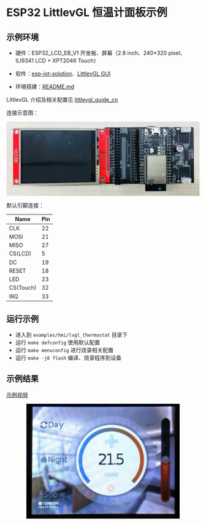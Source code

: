 # ESP32 LittlevGL 恒温计面板示例

## 示例环境

- 硬件：ESP32_LCD_EB_V1 开发板、屏幕（2.8 inch、240*320 pixel、 ILI9341 LCD + XPT2046 Touch）
- 软件：[esp-iot-solution](https://github.com/espressif/esp-iot-solution)、[LittlevGL GUI](https://littlevgl.com/)

- 环境搭建：[README.md](../../../README.md#preparation)

LittlevGL 介绍及相关配置见 [littlevgl_guide_cn](../../../documents/hmi_solution/littlevgl/littlevgl_guide_cn.md)

连接示意图：

<div align="center"><img src="../../../documents/_static/hmi_solution/lcd_connect.jpg" width = "700" alt="lcd_connect" align=center /></div>  

默认引脚连接：

Name | Pin
-------- | -----
CLK | 22
MOSI | 21
MISO | 27
CS(LCD) | 5
DC | 19
RESET | 18
LED | 23
CS(Touch) | 32
IRQ | 33

## 运行示例

- 进入到 `examples/hmi/lvgl_thermostat` 目录下
- 运行 `make defconfig` 使用默认配置
- 运行 `make menuconfig` 进行烧录相关配置
- 运行 `make -j8 flash` 编译、烧录程序到设备

## 示例结果

[示例视频](http://demo.iot.espressif.cn:8887/cmp/demo/lvgl_thermostat.mp4)

<div align="center"><img src="../../../documents/_static/hmi_solution/littlevgl/thermostat.jpg" width = "400" alt="thermostat" align=center /></div>  